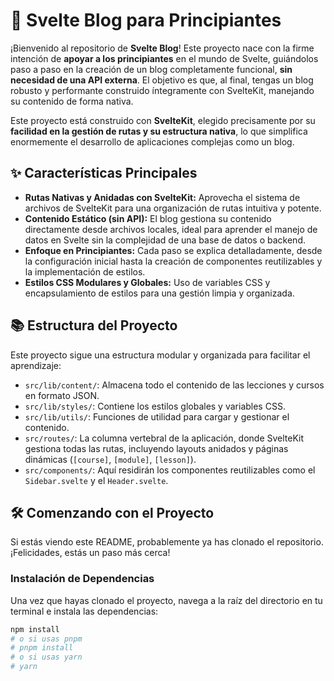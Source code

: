 # 🚀 Svelte Blog para Principiantes

¡Bienvenido al repositorio de **Svelte Blog**! Este proyecto nace con la firme intención de **apoyar a los principiantes** en el mundo de Svelte, guiándolos paso a paso en la creación de un blog completamente funcional, **sin necesidad de una API externa**. El objetivo es que, al final, tengas un blog robusto y performante construido íntegramente con SvelteKit, manejando su contenido de forma nativa.

Este proyecto está construido con **SvelteKit**, elegido precisamente por su **facilidad en la gestión de rutas y su estructura nativa**, lo que simplifica enormemente el desarrollo de aplicaciones complejas como un blog.

## ✨ Características Principales

* **Rutas Nativas y Anidadas con SvelteKit:** Aprovecha el sistema de archivos de SvelteKit para una organización de rutas intuitiva y potente.
* **Contenido Estático (sin API):** El blog gestiona su contenido directamente desde archivos locales, ideal para aprender el manejo de datos en Svelte sin la complejidad de una base de datos o backend.
* **Enfoque en Principiantes:** Cada paso se explica detalladamente, desde la configuración inicial hasta la creación de componentes reutilizables y la implementación de estilos.
* **Estilos CSS Modulares y Globales:** Uso de variables CSS y encapsulamiento de estilos para una gestión limpia y organizada.

## 📚 Estructura del Proyecto

Este proyecto sigue una estructura modular y organizada para facilitar el aprendizaje:

* `src/lib/content/`: Almacena todo el contenido de las lecciones y cursos en formato JSON.
* `src/lib/styles/`: Contiene los estilos globales y variables CSS.
* `src/lib/utils/`: Funciones de utilidad para cargar y gestionar el contenido.
* `src/routes/`: La columna vertebral de la aplicación, donde SvelteKit gestiona todas las rutas, incluyendo layouts anidados y páginas dinámicas (`[course]`, `[module]`, `[lesson]`).
* `src/components/`: Aquí residirán los componentes reutilizables como el `Sidebar.svelte` y el `Header.svelte`.

## 🛠️ Comenzando con el Proyecto

Si estás viendo este README, probablemente ya has clonado el repositorio. ¡Felicidades, estás un paso más cerca!

### Instalación de Dependencias

Una vez que hayas clonado el proyecto, navega a la raíz del directorio en tu terminal e instala las dependencias:

```bash
npm install
# o si usas pnpm
# pnpm install
# o si usas yarn
# yarn
